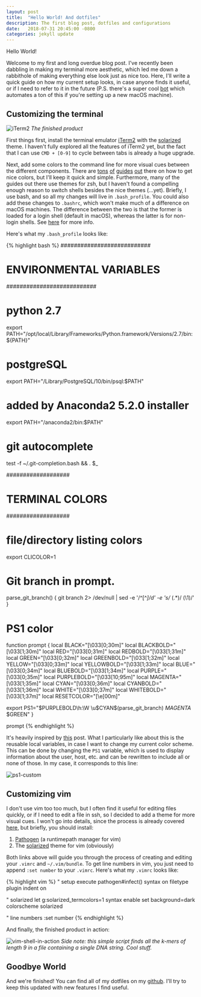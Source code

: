 ```yaml
---
layout: post
title:  "Hello World! And dotfiles"
description: The first blog post, dotfiles and configurations
date:   2018-07-31 20:45:00 -0800
categories: jekyll update
---
```

Hello World! 

Welcome to my first and long overdue blog post. I've recently been dabbling in making my
terminal more aesthetic, which led me down a rabbithole of making everything else look just as nice too.
Here, I'll write a quick guide on how my current setup looks, in case anyone finds it useful, or if I
need to refer to it in the future (P.S. there's a super cool [bot][dotfiles-bot] which automates a ton
of this if you're setting up a new macOS machine).

## Customizing the terminal

![iTerm2]({{site.baseurl}}/assets/img/2018-07-31-hello-world-and-dotfiles/iterm2.png)
*The finished product*

First things first, install the terminal emulator [iTerm2][iTerm2-link] with the [solarized][solarized-link] theme. I haven't fully explored all the features of iTerm2 yet, but the fact that I can use `CMD + [0-9]` to cycle between tabs is already a huge upgrade.  

Next, add some colors to the command line for more visual cues between the different components. There are 
[tons][tons] [of][of] [guides][guides] [out][out] there on how to get nice colors, but I'll keep it quick and simple. Furthermore, many of the guides out there use themes for zsh, but I haven't found a compelling enough reason to switch shells besides the nice themes (...yet). Briefly, I use bash, and so all my changes will live in `.bash_profile`. You could also add these changes to `.bashrc`, which won't make much of a difference on macOS machines. The difference between the two is that the former is loaded for a login shell (default in macOS), whereas the latter is for non-login shells. See [here][shell-se] for more info.

Here's what my `.bash_profile` looks like:

{% highlight bash %}
###########################
# ENVIRONMENTAL VARIABLES #
###########################

# python 2.7
export PATH="/opt/local/Library/Frameworks/Python.framework/Versions/2.7/bin:${PATH}"

# postgreSQL
export PATH="/Library/PostgreSQL/10/bin/psql:$PATH"

# added by Anaconda2 5.2.0 installer
export PATH="/anaconda2/bin:$PATH"

# git autocomplete
test -f ~/.git-completion.bash && . $_

###################
# TERMINAL COLORS #
###################

# file/directory listing colors
export CLICOLOR=1

# Git branch in prompt.
parse_git_branch() {
  git branch 2> /dev/null | sed -e '/^[^*]/d' -e 's/* \(.*\)/ (\1)/'
}

# PS1 color
function prompt {
  local BLACK="\[\033[0;30m\]"
  local BLACKBOLD="\[\033[1;30m\]"
  local RED="\[\033[0;31m\]"
  local REDBOLD="\[\033[1;31m\]"
  local GREEN="\[\033[0;32m\]"
  local GREENBOLD="\[\033[1;32m\]"
  local YELLOW="\[\033[0;33m\]"
  local YELLOWBOLD="\[\033[1;33m\]"
  local BLUE="\[\033[0;34m\]"
  local BLUEBOLD="\[\033[1;34m\]"
  local PURPLE="\[\033[0;35m\]"
  local PURPLEBOLD="\[\033[10;95m\]"
  local MAGENTA="\[\033[1;35m\]"
  local CYAN="\[\033[0;36m\]"
  local CYANBOLD="\[\033[1;36m\]"
  local WHITE="\[\033[0;37m\]"
  local WHITEBOLD="\[\033[1;37m\]"
  local RESETCOLOR="\[\e[00m\]"

  export PS1="$PURPLEBOLD\h:\W \u$CYAN\$(parse_git_branch) $MAGENTA$ $GREEN"
}

prompt
{% endhighlight %}

It's heavily inspired by [this][dobson-dev-link] post. What I particularly like about this is the reusable local variables, in case I want to change my current color scheme. This can be done by changing the `PS1` variable, which is used to display information about the user, host, etc. and can be rewritten to include all or none of those. In my case, it corresponds to this line:

![ps1-custom]({{site.baseurl}}/assets/img/2018-07-31-hello-world-and-dotfiles/ps1-custom.png) 

## Customizing vim

I don't use vim too too much, but I often find it useful for editing files quickly, or if I need to edit a file in ssh, so I decided to add a theme for more visual cues. I won't go into details, since the process is already covered [here][set-up-vim-solarized-link], but briefly, you should install:

1. [Pathogen][pathogen-github] (a runtimepath manager for vim)
2. The [solarized][solarized-vim] theme for vim (obviously)

Both links above will guide you through the process of creating and editing your `.vimrc` and `~/.vim/bundle`. To get line numbers in vim, you just need to append `:set number` to your `.vimrc`. Here's what my `.vimrc` looks like:

{% highlight vim %}
" setup
execute pathogen#infect()
syntax on
filetype plugin indent on

" solarized
let g:solarized_termcolors=1
syntax enable
set background=dark
colorscheme solarized

" line numbers
:set number
{% endhighlight %}

And finally, the finished product in action:

![vim-shell-in-action]({{site.baseurl}}/assets/img/2018-07-31-hello-world-and-dotfiles/vim-shell-in-action.png)
*Side note: this simple script finds all the k-mers of length 9 in a file containing a single DNA string. Cool stuff.*

## Goodbye World

And we're finished! You can find all of my dotfiles on my [github][github]. I'll try to keep this updated with new features I find useful.

[github]: https://github.com/kevinxchan/dotfiles
[pathogen-github]: https://github.com/tpope/vim-pathogen
[solarized-vim]: https://github.com/altercation/vim-colors-solarized
[set-up-vim-solarized-link]: http://blog.likewise.org/2012/04/how-to-set-up-solarized-color-scheme/
[dobson-dev-link]: https://dobsondev.com/2014/02/21/customizing-your-terminal/
[shell-se]: https://apple.stackexchange.com/questions/51036/what-is-the-difference-between-bash-profile-and-bashrc
[out]: https://www.howtogeek.com/307701/how-to-customize-and-colorize-your-bash-prompt/
[guides]: http://tldp.org/HOWTO/Bash-Prompt-HOWTO/x329.html
[of]: https://misc.flogisoft.com/bash/tip_colors_and_formatting
[tons]: https://www.cyberciti.biz/faq/bash-shell-change-the-color-of-my-shell-prompt-under-linux-or-unix/
[solarized-link]: https://github.com/altercation/solarized/tree/master/iterm2-colors-solarized
[iTerm2-link]: https://www.iterm2.com/downloads.html
[dotfiles-bot]: https://github.com/atomantic/dotfiles

